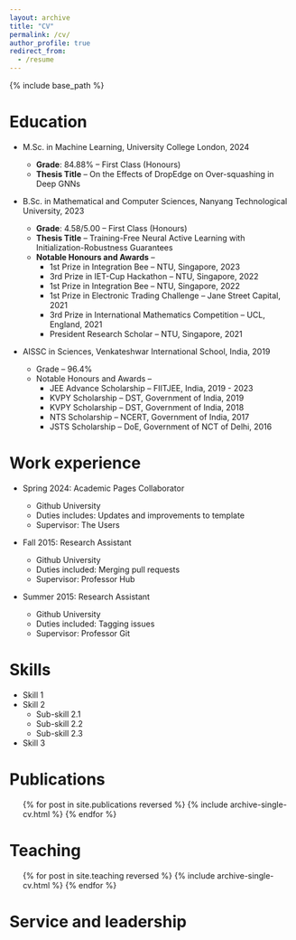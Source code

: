 ```yaml
---
layout: archive
title: "CV"
permalink: /cv/
author_profile: true
redirect_from:
  - /resume
---
```


{% include base_path %}

Education
======

* M.Sc. in Machine Learning, University College London, 2024
  * **Grade**: 84.88% &ndash; First Class (Honours)
  * **Thesis Title** &ndash; On the Effects of DropEdge on Over-squashing in Deep GNNs
  
* B.Sc. in Mathematical and Computer Sciences, Nanyang Technological University, 2023
  * **Grade**: 4.58/5.00 &ndash; First Class (Honours)
  * **Thesis Title** &ndash; Training-Free Neural Active Learning with Initialization-Robustness Guarantees
  * **Notable Honours and Awards** &ndash;
    * 1st Prize in Integration Bee &ndash; NTU, Singapore, 2023
    * 3rd Prize in IET-Cup Hackathon &ndash; NTU, Singapore, 2022
    * 1st Prize in Integration Bee &ndash; NTU, Singapore, 2022
    * 1st Prize in Electronic Trading Challenge &ndash; Jane Street Capital, 2021
    * 3rd Prize in International Mathematics Competition &ndash; UCL, England, 2021
    * President Research Scholar &ndash; NTU, Singapore, 2021

* AISSC in Sciences, Venkateshwar International School, India, 2019
  * Grade &ndash; 96.4%
  * Notable Honours and Awards &ndash;
    * JEE Advance Scholarship &ndash; FIITJEE, India, 2019 - 2023
    * KVPY Scholarship &ndash; DST, Government of India, 2019
    * KVPY Scholarship &ndash; DST, Government of India, 2018
    * NTS Scholarship &ndash; NCERT, Government of India, 2017
    * JSTS Scholarship &ndash; DoE, Government of NCT of Delhi, 2016


Work experience
======
* Spring 2024: Academic Pages Collaborator
  * Github University
  * Duties includes: Updates and improvements to template
  * Supervisor: The Users

* Fall 2015: Research Assistant
  * Github University
  * Duties included: Merging pull requests
  * Supervisor: Professor Hub

* Summer 2015: Research Assistant
  * Github University
  * Duties included: Tagging issues
  * Supervisor: Professor Git
  
Skills
======
* Skill 1
* Skill 2
  * Sub-skill 2.1
  * Sub-skill 2.2
  * Sub-skill 2.3
* Skill 3

Publications
======
  <ul>{% for post in site.publications reversed %}
    {% include archive-single-cv.html %}
  {% endfor %}</ul>
  
<!-- Talks
======
  <ul>{% for post in site.talks reversed %}
    {% include archive-single-talk-cv.html  %}
  {% endfor %}</ul> -->
  
Teaching
======
  <ul>{% for post in site.teaching reversed %}
    {% include archive-single-cv.html %}
  {% endfor %}</ul>
  
Service and leadership
======
